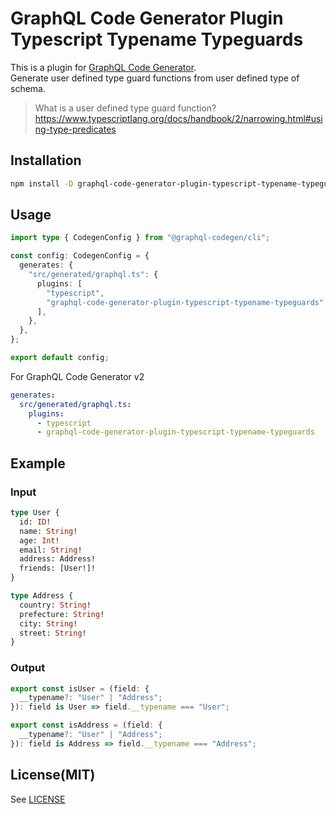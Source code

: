 # GraphQL Code Generator Plugin Typescript Typename Typeguards

This is a plugin for [GraphQL Code Generator](https://graphql-code-generator.com/).  
Generate user defined type guard functions from user defined type of schema.

> What is a user defined type guard function?
> https://www.typescriptlang.org/docs/handbook/2/narrowing.html#using-type-predicates

## Installation

```sh
npm install -D graphql-code-generator-plugin-typescript-typename-typeguards
```

## Usage

```ts
import type { CodegenConfig } from "@graphql-codegen/cli";

const config: CodegenConfig = {
  generates: {
    "src/generated/graphql.ts": {
      plugins: [
        "typescript",
        "graphql-code-generator-plugin-typescript-typename-typeguards",
      ],
    },
  },
};

export default config;
```

For GraphQL Code Generator v2

```yml
generates:
  src/generated/graphql.ts:
    plugins:
      - typescript
      - graphql-code-generator-plugin-typescript-typename-typeguards
```

## Example

### Input

```graphql
type User {
  id: ID!
  name: String!
  age: Int!
  email: String!
  address: Address!
  friends: [User!]!
}

type Address {
  country: String!
  prefecture: String!
  city: String!
  street: String!
}
```

### Output

```ts
export const isUser = (field: {
  __typename?: "User" | "Address";
}): field is User => field.__typename === "User";

export const isAddress = (field: {
  __typename?: "User" | "Address";
}): field is Address => field.__typename === "Address";
```

## License(MIT)

See [LICENSE](./LICENSE)
